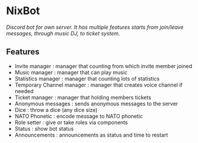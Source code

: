 # NixBot
_Discord bot for own server. It has multiple features starts from join/leave messages, through music DJ, to ticket system._
## Features
- Invite manager : manager that counting from which invite member joined
- Music manager : manager that can play music
- Statistics manager : manager that counting lots of statistics
- Temporary Channel manager : manager that creates voice channel if needed
- Ticket manager : manager that holding members tickets
- Anonymous messages : sends anonymous messages to the server
- Dice : throw a dice (any dice size)
- NATO Phonetic : encode message to NATO phonetic
- Role setter : give or take roles via components
- Status : show bot status
- Announcements : announcements as status and time to restart